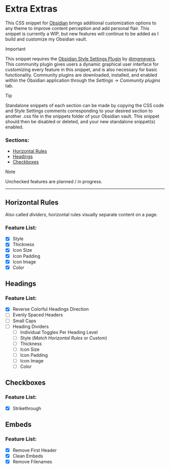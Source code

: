 # Extra Extras

This CSS snippet for [Obsidian](https://obsidian.md/) brings additional customization options to any theme to improve content perception and add personal flair. This snippet is currently a WIP, but new features will continue to be added as I build and customize my Obsidian vault.

> [!important]
> This snippet requires the [Obsidian Style Settings Plugin](https://github.com/mgmeyers/obsidian-style-settings) by [@mgmeyers](https://github.com/mgmeyers). This community plugin gives users a dynamic graphical user interface for customizing every feature in this snippet, and is also necessary for basic functionality. Community plugins are downloaded, installed, and enabled within the Obsidian application through the *Settings* → *Community plugins* tab.

> [!tip]
> Standalone snippets of each section can be made by copying the CSS code and Style Settings comments corresponding to your desired section to another .css file in the snippets folder of your Obsidian vault. This snippet should then be disabled or deleted, and your new standalone snippet(s) enabled.

### Sections:

- [Horizontal Rules](#horizontal-rules)
- [Headings](#headings)
- [Checkboxes](#checkboxes)

> [!note]
> Unchecked features are planned / in progress.

---

## Horizontal Rules

Also called *dividers*, horizontal rules visually separate content on a page.

### Feature List:
- [x] Style
- [x] Thickness
- [x] Icon Size
- [x] Icon Padding
- [x] Icon Image
- [x] Color

## Headings

### Feature List:
- [x] Reverse Colorful Headings Direction
- [ ] Evenly Spaced Headers
- [ ] Small Caps
- [ ] Heading Dividers
  - [ ] Individual Toggles Per Heading Level
  - [ ] Style (*Match Horizontal Rules* or *Custom*)
  - [ ] Thickness
  - [ ] Icon Size
  - [ ] Icon Padding
  - [ ] Icon Image
  - [ ] Color

## Checkboxes

### Feature List:
- [x] Strikethrough

## Embeds

### Feature List:
- [x] Remove First Header
- [x] Clean Embeds
- [x] Remove Filenames
